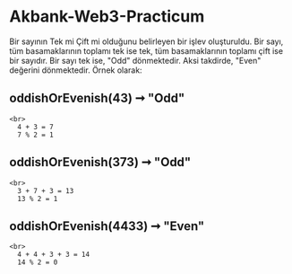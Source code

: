 # Akbank-Web3-Practicum

Bir sayının Tek mi Çift mi olduğunu belirleyen bir işlev oluşturuldu. Bir sayı, tüm basamaklarının toplamı tek ise tek, tüm basamaklarının toplamı çift ise bir sayıdır. Bir sayı tek ise, "Odd" dönmektedir. Aksi takdirde, "Even" değerini dönmektedir. Örnek olarak:

## oddishOrEvenish(43) ➞ "Odd" 
```
<br>
  4 + 3 = 7
  7 % 2 = 1
  ```
## oddishOrEvenish(373) ➞ "Odd"
```
<br>
  3 + 7 + 3 = 13
  13 % 2 = 1
```
## oddishOrEvenish(4433) ➞ "Even"
```
<br>
  4 + 4 + 3 + 3 = 14
  14 % 2 = 0
